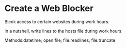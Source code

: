 # Create a Web Blocker

Blcok access to certain websites during work hours.

In a nutshell, write lines to the hosts file during work hours. 

Methods:datetime; open file; file.readlines; file.truncate

